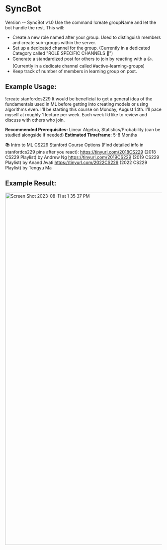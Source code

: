 # SyncBot

Version -- SyncBot v1.0 
Use the command !create groupName and let the bot handle the rest. This will:
- Create a new role named after your group. Used to distinguish members and create sub-groups within the server. 
- Set up a dedicated channel for the group. (Currently in a dedicated Category called "ROLE SPECIFIC CHANNELS 🔐")
- Generate a standardized post for others to join by reacting with a 👍. (Currently in a dedicate channel called #active-learning-groups)
- Keep track of number of members in learning group on post. 

## Example Usage:

!create stanfordcs229
It would be beneficial to get a general idea of the fundamentals used in ML before getting into creating models or using algorithms even. I'll be starting this course on Monday, August 14th. I'll pace myself at roughly 1 lecture per week. Each week I’d like to review and discuss with others who join.  

**Recommended Prerequisites:** Linear Algebra, Statistics/Probability (can be studied alongside if needed)
**Estimated Timeframe:** 5-8 Months 

📚 Intro to ML CS229 Stanford Course Options (Find detailed info in ⁠stanfordcs229 pins after you react):
https://tinyurl.com/2018CS229 (2018 CS229 Playlist) by Andrew Ng
https://tinyurl.com/2019CS229 (2019 CS229 Playlist) by Anand Avati 
https://tinyurl.com/2022CS229 (2022 CS229 Playlist) by Tengyu Ma

## Example Result:

<img width="1134" alt="Screen Shot 2023-08-11 at 1 35 37 PM" src="https://github.com/rohitmit98/SyncBot/assets/51212933/fe2c0e42-a30f-4f79-bc68-19261ab5e1d8">
